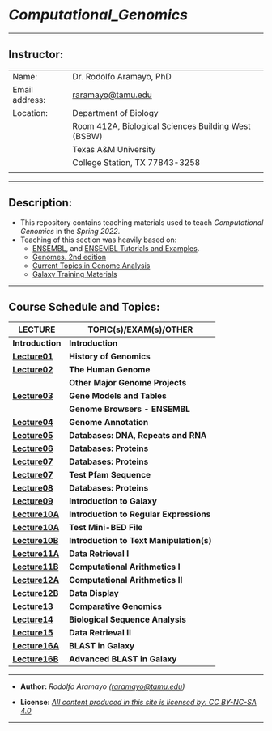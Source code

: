 # _**Computational_Genomics**_

------------------------------------------------------------------------

## **Instructor:**

|                |                                                     |
|----------------|-----------------------------------------------------|
| Name:          | Dr. Rodolfo Aramayo, PhD                            |
| Email address: | raramayo@tamu.edu                                   |
| Location:      | Department of Biology                               |
|                | Room 412A, Biological Sciences Building West (BSBW) |
|                | Texas A&M University                                |
|                | College Station, TX 77843-3258                      |
|                |                                                     |

------------------------------------------------------------------------

## Description:

+ This repository contains teaching materials used to teach _Computational Genomics_ in the _Spring 2022_.
+ Teaching of this section was heavily based on:
  + [ENSEMBL](https://www.ensembl.org/index.html), and [ENSEMBL Tutorials and Examples](http://www.ensembl.org/info/website/tutorials/index.html).
  + [Genomes. 2nd edition](https://www.ncbi.nlm.nih.gov/books/NBK21134/)
  + [Current Topics in Genome Analysis](https://www.genome.gov/event-calendar/Current-Topics-in-Genome-Analysis)
  + [Galaxy Training Materials](https://training.galaxyproject.org/training-material/)

------------------------------------------------------------------------

## **Course Schedule and Topics:**

| **LECTURE**                                                                                   | **TOPIC(s)/EXAM(s)/OTHER**               |
|-----------------------------------------------------------------------------------------------|------------------------------------------|
| **Introduction**                                                                              | **Introduction**                         |
| **[Lecture01](https://github.com/raramayo/Computational_Genomics/blob/main/01Lecture.pdf)**   | **History of Genomics**                  |
| **[Lecture02](https://github.com/raramayo/Computational_Genomics/blob/main/02Lecture.pdf)**   | **The Human Genome**                     |
|                                                                                               | **Other Major Genome Projects**          |
| **[Lecture03](https://github.com/raramayo/Computational_Genomics/blob/main/03Lecture.pdf)**   | **Gene Models and Tables**               |
|                                                                                               | **Genome Browsers - ENSEMBL**            |
| **[Lecture04](https://github.com/raramayo/Computational_Genomics/blob/main/04Lecture.pdf)**   | **Genome Annotation**                    |
| **[Lecture05](https://github.com/raramayo/Computational_Genomics/blob/main/05Lecture.pdf)**   | **Databases: DNA, Repeats and RNA**      |
| **[Lecture06](https://github.com/raramayo/Computational_Genomics/blob/main/06Lecture.pdf)**   | **Databases: Proteins**                  |
| **[Lecture07](https://github.com/raramayo/Computational_Genomics/blob/main/07Lecture.pdf)**   | **Databases: Proteins**                  |
| **[Lecture07](https://github.com/raramayo/Computational_Genomics/blob/main/07Lecture.org)**   | **Test Pfam Sequence**                   |
| **[Lecture08](https://github.com/raramayo/Computational_Genomics/blob/main/08Lecture.pdf)**   | **Databases: Proteins**                  |
| **[Lecture09](https://github.com/raramayo/Computational_Genomics/blob/main/09Lecture.pdf)**   | **Introduction to Galaxy**               |
| **[Lecture10A](https://github.com/raramayo/Computational_Genomics/blob/main/10ALecture.pdf)** | **Introduction to Regular Expressions**  |
| **[Lecture10A](https://github.com/raramayo/Computational_Genomics/blob/main/10ALecture.org)** | **Test Mini-BED File**                   |
| **[Lecture10B](https://github.com/raramayo/Computational_Genomics/blob/main/10BLecture.pdf)** | **Introduction to Text Manipulation(s)** |
| **[Lecture11A](https://github.com/raramayo/Computational_Genomics/blob/main/11ALecture.pdf)** | **Data Retrieval I**                     |
| **[Lecture11B](https://github.com/raramayo/Computational_Genomics/blob/main/11BLecture.pdf)** | **Computational Arithmetics I**          |
| **[Lecture12A](https://github.com/raramayo/Computational_Genomics/blob/main/12ALecture.pdf)** | **Computational Arithmetics II**         |
| **[Lecture12B](https://github.com/raramayo/Computational_Genomics/blob/main/12BLecture.pdf)** | **Data Display**                         |
| **[Lecture13](https://github.com/raramayo/Computational_Genomics/blob/main/13Lecture.pdf)**   | **Comparative Genomics**                 |
| **[Lecture14](https://github.com/raramayo/Computational_Genomics/blob/main/14Lecture.pdf)**   | **Biological Sequence Analysis**         |
| **[Lecture15](https://github.com/raramayo/Computational_Genomics/blob/main/15Lecture.pdf)**   | **Data Retrieval II**                    |
| **[Lecture16A](https://github.com/raramayo/Computational_Genomics/blob/main/16ALecture.pdf)** | **BLAST in Galaxy**                      |
| **[Lecture16B](https://github.com/raramayo/Computational_Genomics/blob/main/16BLecture.pdf)** | **Advanced BLAST in Galaxy**             |

------------------------------------------------------------------------

+ **Author:** _Rodolfo Aramayo (raramayo@tamu.edu)_

+ **License:** _[All content produced in this site is licensed by: CC BY-NC-SA 4.0](http://creativecommons.org/licenses/by-nc-sa/4.0/)_

------------------------------------------------------------------------
